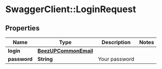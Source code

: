 # SwaggerClient::LoginRequest

## Properties
Name | Type | Description | Notes
------------ | ------------- | ------------- | -------------
**login** | [**BeezUPCommonEmail**](BeezUPCommonEmail.md) |  | 
**password** | **String** | Your password | 



